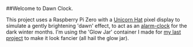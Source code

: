 ##Welcome to Dawn Clock.

This project uses a Raspberry Pi Zero with a [Unicorn Hat](https://github.com/pimoroni/unicorn-hat) pixel display to simulate a gently brightening 'dawn' effect, to act as an [alarm-clock](https://en.wikipedia.org/wiki/Dawn_simulation) for the dark winter months. I'm using the 'Glow Jar' container I made for [my last project](https://github.com/RaspberryCheesecake/glow_jar) to make it look fancier (all hail the glow jar).